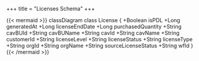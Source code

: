 +++
title = "Licenses Schema"
+++

{{< mermaid >}}
classDiagram
  class License {
    +Boolean isPDL
    +Long generatedAt
    +Long licenseEndDate
    +Long purchasedQuantity
    +String cavBUId
    +String cavBUName
    +String cavId
    +String cavName
    +String customerId
    +String licenseLevel
    +String licenseStatus
    +String licenseType
    +String orgId
    +String orgName
    +String sourceLicenseStatus
    +String wfId
  }
{{< /mermaid >}}
